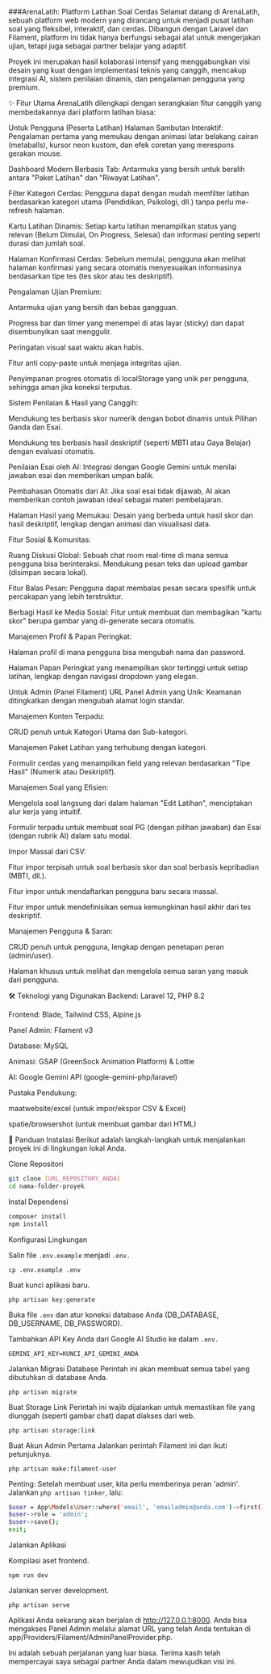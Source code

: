 ###ArenaLatih: Platform Latihan Soal Cerdas
Selamat datang di ArenaLatih, sebuah platform web modern yang dirancang untuk menjadi pusat latihan soal yang fleksibel, interaktif, dan cerdas. Dibangun dengan Laravel dan Filament, platform ini tidak hanya berfungsi sebagai alat untuk mengerjakan ujian, tetapi juga sebagai partner belajar yang adaptif.

Proyek ini merupakan hasil kolaborasi intensif yang menggabungkan visi desain yang kuat dengan implementasi teknis yang canggih, mencakup integrasi AI, sistem penilaian dinamis, dan pengalaman pengguna yang premium.

✨ Fitur Utama
ArenaLatih dilengkapi dengan serangkaian fitur canggih yang membedakannya dari platform latihan biasa:

Untuk Pengguna (Peserta Latihan)
Halaman Sambutan Interaktif: Pengalaman pertama yang memukau dengan animasi latar belakang cairan (metaballs), kursor neon kustom, dan efek coretan yang merespons gerakan mouse.

Dashboard Modern Berbasis Tab: Antarmuka yang bersih untuk beralih antara "Paket Latihan" dan "Riwayat Latihan".

Filter Kategori Cerdas: Pengguna dapat dengan mudah memfilter latihan berdasarkan kategori utama (Pendidikan, Psikologi, dll.) tanpa perlu me-refresh halaman.

Kartu Latihan Dinamis: Setiap kartu latihan menampilkan status yang relevan (Belum Dimulai, On Progress, Selesai) dan informasi penting seperti durasi dan jumlah soal.

Halaman Konfirmasi Cerdas: Sebelum memulai, pengguna akan melihat halaman konfirmasi yang secara otomatis menyesuaikan informasinya berdasarkan tipe tes (tes skor atau tes deskriptif).

Pengalaman Ujian Premium:

Antarmuka ujian yang bersih dan bebas gangguan.

Progress bar dan timer yang menempel di atas layar (sticky) dan dapat disembunyikan saat menggulir.

Peringatan visual saat waktu akan habis.

Fitur anti copy-paste untuk menjaga integritas ujian.

Penyimpanan progres otomatis di localStorage yang unik per pengguna, sehingga aman jika koneksi terputus.

Sistem Penilaian & Hasil yang Canggih:

Mendukung tes berbasis skor numerik dengan bobot dinamis untuk Pilihan Ganda dan Esai.

Mendukung tes berbasis hasil deskriptif (seperti MBTI atau Gaya Belajar) dengan evaluasi otomatis.

Penilaian Esai oleh AI: Integrasi dengan Google Gemini untuk menilai jawaban esai dan memberikan umpan balik.

Pembahasan Otomatis dari AI: Jika soal esai tidak dijawab, AI akan memberikan contoh jawaban ideal sebagai materi pembelajaran.

Halaman Hasil yang Memukau: Desain yang berbeda untuk hasil skor dan hasil deskriptif, lengkap dengan animasi dan visualisasi data.

Fitur Sosial & Komunitas:

Ruang Diskusi Global: Sebuah chat room real-time di mana semua pengguna bisa berinteraksi. Mendukung pesan teks dan upload gambar (disimpan secara lokal).

Fitur Balas Pesan: Pengguna dapat membalas pesan secara spesifik untuk percakapan yang lebih terstruktur.

Berbagi Hasil ke Media Sosial: Fitur untuk membuat dan membagikan "kartu skor" berupa gambar yang di-generate secara otomatis.

Manajemen Profil & Papan Peringkat:

Halaman profil di mana pengguna bisa mengubah nama dan password.

Halaman Papan Peringkat yang menampilkan skor tertinggi untuk setiap latihan, lengkap dengan navigasi dropdown yang elegan.

Untuk Admin (Panel Filament)
URL Panel Admin yang Unik: Keamanan ditingkatkan dengan mengubah alamat login standar.

Manajemen Konten Terpadu:

CRUD penuh untuk Kategori Utama dan Sub-kategori.

Manajemen Paket Latihan yang terhubung dengan kategori.

Formulir cerdas yang menampilkan field yang relevan berdasarkan "Tipe Hasil" (Numerik atau Deskriptif).

Manajemen Soal yang Efisien:

Mengelola soal langsung dari dalam halaman "Edit Latihan", menciptakan alur kerja yang intuitif.

Formulir terpadu untuk membuat soal PG (dengan pilihan jawaban) dan Esai (dengan rubrik AI) dalam satu modal.

Impor Massal dari CSV:

Fitur impor terpisah untuk soal berbasis skor dan soal berbasis kepribadian (MBTI, dll.).

Fitur impor untuk mendaftarkan pengguna baru secara massal.

Fitur impor untuk mendefinisikan semua kemungkinan hasil akhir dari tes deskriptif.

Manajemen Pengguna & Saran:

CRUD penuh untuk pengguna, lengkap dengan penetapan peran (admin/user).

Halaman khusus untuk melihat dan mengelola semua saran yang masuk dari pengguna.

🛠️ Teknologi yang Digunakan
Backend: Laravel 12, PHP 8.2

Frontend: Blade, Tailwind CSS, Alpine.js

Panel Admin: Filament v3

Database: MySQL

Animasi: GSAP (GreenSock Animation Platform) & Lottie

AI: Google Gemini API (google-gemini-php/laravel)

Pustaka Pendukung:

maatwebsite/excel (untuk impor/ekspor CSV & Excel)

spatie/browsershot (untuk membuat gambar dari HTML)

🚀 Panduan Instalasi
Berikut adalah langkah-langkah untuk menjalankan proyek ini di lingkungan lokal Anda.

Clone Repositori
```bash
git clone [URL_REPOSITORY_ANDA]
cd nama-folder-proyek
```
Instal Dependensi
```bash
composer install
npm install
```
Konfigurasi Lingkungan

Salin file ```.env.example``` menjadi ```.env.```

```cp .env.example .env```

Buat kunci aplikasi baru.

```php artisan key:generate```

Buka file ```.env``` dan atur koneksi database Anda (DB_DATABASE, DB_USERNAME, DB_PASSWORD).

Tambahkan API Key Anda dari Google AI Studio ke dalam ```.env.```

```GEMINI_API_KEY=KUNCI_API_GEMINI_ANDA```

Jalankan Migrasi Database
Perintah ini akan membuat semua tabel yang dibutuhkan di database Anda.

`php artisan migrate`

Buat Storage Link
Perintah ini wajib dijalankan untuk memastikan file yang diunggah (seperti gambar chat) dapat diakses dari web.

`php artisan storage:link`

Buat Akun Admin Pertama
Jalankan perintah Filament ini dan ikuti petunjuknya.

`php artisan make:filament-user`

Penting: Setelah membuat user, kita perlu memberinya peran 'admin'. Jalankan `php artisan tinker`, lalu:
```bash
$user = App\Models\User::where('email', 'emailadmin@anda.com')->first();
$user->role = 'admin';
$user->save();
exit;
```
Jalankan Aplikasi

Kompilasi aset frontend.

```npm run dev```

Jalankan server development.

`php artisan serve`

Aplikasi Anda sekarang akan berjalan di http://127.0.0.1:8000. Anda bisa mengakses Panel Admin melalui alamat URL yang telah Anda tentukan di app/Providers/Filament/AdminPanelProvider.php.

Ini adalah sebuah perjalanan yang luar biasa. Terima kasih telah mempercayai saya sebagai partner Anda dalam mewujudkan visi ini.

